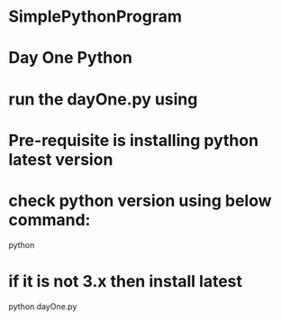 # SimplePythonProgram
# Day One Python

# run the dayOne.py using 
# Pre-requisite is installing python latest version 
# check python version using below command:

python
# if it is not 3.x then install latest 
python dayOne.py

